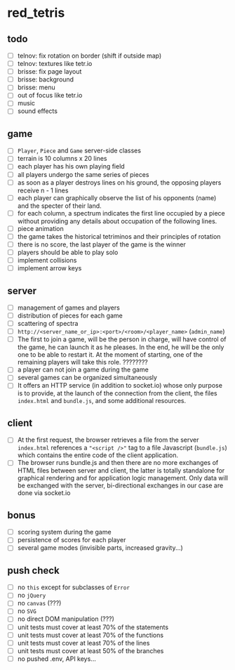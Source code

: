 # red_tetris

## todo

- [ ] telnov: fix rotation on border (shift if outside map)
- [ ] telnov: textures like tetr.io
- [ ] brisse: fix page layout
- [ ] brisse: background
- [ ] brisse: menu
- [ ] out of focus like tetr.io
- [ ] music
- [ ] sound effects

## game

- [ ] `Player`, `Piece` and `Game` server-side classes
- [ ] terrain is 10 columns x 20 lines
- [ ] each player has his own playing field
- [ ] all players undergo the same series of pieces
- [ ] as soon as a player destroys lines on his ground, the opposing players receive n - 1 lines
- [ ] each player can graphically observe the list of his opponents (name) and the specter of their land.
- [ ] for each column, a spectrum indicates the first line occupied by a piece without providing any details about occupation of the following lines.
- [ ] piece animation
- [ ] the game takes the historical tetriminos and their principles of rotation
- [ ] there is no score, the last player of the game is the winner
- [ ] players should be able to play solo
- [ ] implement collisions
- [ ] implement arrow keys

## server

- [ ] management of games and players
- [ ] distribution of pieces for each game
- [ ] scattering of spectra
- [ ] `http://<server_name_or_ip>:<port>/<room>/<player_name>` (`admin_name`)
- [ ] The first to join a game, will be the person in charge, will have control of the game, he can launch it as he pleases. In the end, he will be the only one to be able to restart it. At the moment of starting, one of the remaining players will take this role. ????????
- [ ] a player can not join a game during the game
- [ ] several games can be organized simultaneously
- [ ] It offers an HTTP service (in addition to socket.io) whose only purpose is to provide, at the launch of the connection from the client, the files `index.html` and `bundle.js`, and some additional resources.

## client

- [ ] At the first request, the browser retrieves a file from the server `index.html` references a `"<script />"` tag to a file Javascript (`bundle.js`) which contains the entire code of the client application.
- [ ] The browser runs bundle.js and then there are no more exchanges of HTML files between server and client, the latter is totally standalone for graphical rendering and for application logic management. Only data will be exchanged with the server, bi-directional exchanges in our case are done via socket.io

## bonus

- [ ] scoring system during the game
- [ ] persistence of scores for each player
- [ ] several game modes (invisible parts, increased gravity...)

## push check

- [ ] no `this` except for subclasses of `Error`
- [ ] no `jQuery`
- [ ] no `canvas` (???)
- [ ] no `SVG`
- [ ] no direct DOM manipulation (???)
- [ ] unit tests must cover at least 70% of the statements
- [ ] unit tests must cover at least 70% of the functions
- [ ] unit tests must cover at least 70% of the lines
- [ ] unit tests must cover at least 50% of the branches
- [ ] no pushed .env, API keys...
